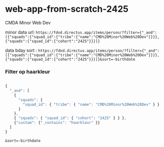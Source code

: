 # web-app-from-scratch-2425
CMDA Minor Web Dev

minor data url: `https://fdnd.directus.app/items/person/?filter={"_and":[{"squads":{"squad_id":{"tribe":{"name":"CMD%20Minor%20Web%20Dev"}}}},{"squads":{"squad_id":{"cohort":"2425"}}}]}`

data bday sort : `https://fdnd.directus.app/items/person/?filter={"_and":[{"squads":{"squad_id":{"tribe":{"name":"CMD%20Minor%20Web%20Dev"}}}},{"squads":{"squad_id":{"cohort":"2425"}}}]}&sort=-birthdate`


### Filter op haarkleur
```js

{
  "_and": [
    {
      "squads": {
        "squad_id": { "tribe": { "name": "CMD%20Minor%20Web%20Dev" } }
      }
    },
    { "squads": { "squad_id": { "cohort": "2425" } } },
    {"custom": {"_contains": "haarkleur" }}
  ]
}

```



```
&sort=-birthdate
```



